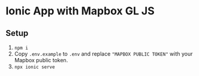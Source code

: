 # Ionic App with Mapbox GL JS

## Setup

1. `npm i`
2. Copy `.env.example` to `.env` and replace `"MAPBOX PUBLIC TOKEN"` with your Mapbox public token.
3. `npx ionic serve`

